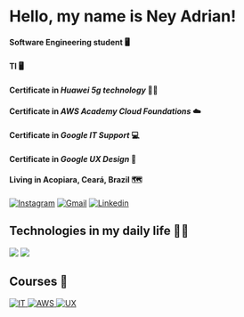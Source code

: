 # Hello, my name is Ney Adrian!
#### Software Engineering student 🖥️
#### TI 🖥️
#### Certificate in *Huawei 5g technology* 🧑‍💻
#### Certificate in *AWS Academy Cloud Foundations* ☁️
#### Certificate in *Google IT Support* 💻
#### Certificate in *Google UX Design* 🎨
#### Living in Acopiara, Ceará, Brazil 🗺️

[![Instagram](https://img.shields.io/badge/Instagram-E4405F?style=for-the-badge&logo=instagram&logoColor=white)](https://www.instagram.com/neyadrian_?igsh=dzMzamY1ZDIwYzZw)
[![Gmail](https://img.shields.io/badge/Gmail-D14836?style=for-the-badge&logo=gmail&logoColor=white)](mailto:neyadrian2018@gmail.com)
[![Linkedin](https://img.shields.io/badge/LinkedIn-0077B5?style=for-the-badge&logo=linkedin&logoColor=white)](https://www.linkedin.com/in/ney-adrian-casimiro-oliveira-567b902bb/)


## Technologies in my daily life 👨‍💻

<div>
    <img src="https://skillicons.dev/icons?i=html,css,javascript,react,python,c" />
    <img src="https://skillicons.dev/icons?i=github,git,figma,photoshop" /><br>
</div>

## Courses 🔰


<a href="https://www.credly.com/badges/6fc0f7e6-c7cc-4690-bc7b-0d0698a4e9a7/public_url">
    <img src="https://images.credly.com/size/135x135/images/fb97a12f-c0f1-4f37-9b7d-4a830199fe84/GCC_badge_IT_Support_1000x1000.png" alt="IT">
</a>
<a href="https://www.credly.com/badges/deb3a6b1-186a-413f-9322-ff8380e5745c/public_url">
    <img src="https://images.credly.com/size/135x135/images/73e4a58b-a8ef-41a3-a7db-9183dd269882/image.png" alt="AWS">
</a>
<a href="https://www.credly.com/badges/3c77930f-3a37-455b-a9ee-7a330cfd3a65/public_url">
    <img src="https://images.credly.com/size/135x135/images/f4b9febb-69f6-46d8-8797-1e504ebfe0f8/GCC_badge_UX_1000x1000.png" alt="UX">
</a>
